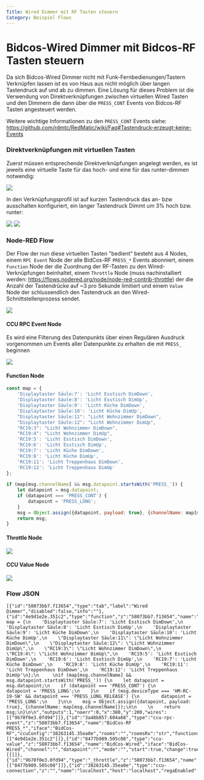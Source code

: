 ```yaml
---
Title: Wired Dimmer mit RF Tasten steuern
Category: Beispiel Flows
---
```


# Bidcos-Wired Dimmer mit Bidcos-RF Tasten steuern

Da sich Bidcos-Wired Dimmer nicht mit Funk-Fernbedienungen/Tastern Verknüpfen lassen ist es von Haus aus nicht möglich über langen Tastendruck auf und ab zu dimmen. Eine Lösung für dieses Problem ist die Verwendung von Direktverknüpfungen zwischen virtuellen Wired Tasten und den Dimmern die dann über die `PRESS_CONT` Events von Bidcos-RF Tasten angesteuert werden. 

Weitere wichtige Informationen zu den `PRESS_CONT` Events siehe: https://github.com/rdmtc/RedMatic/wiki/Faq#Tastendruck-erzeugt-keine-Events


### Direktverknüpfungen mit virtuellen Tasten

Zuerst müssen entsprechende Direktverknüpfungen angelegt werden, es ist jeweils eine virtuelle Taste für das hoch- und eine für das runter-dimmen notwendig:

![](images/wired-dim-1.png)

In den Verknüpfungsprofil ist auf kurzen Tastendruck das an- bzw ausschalten konfiguriert, ein langer Tastendruck Dimmt um 3% hoch bzw. runter:

![](images/wired-dim-2.png)
![](images/wired-dim-3.png)

### Node-RED Flow

Der Flow der nun diese virtuellen Tasten "bedient" besteht aus 4 Nodes, einem `RPC Event` Node der alle BidCos-RF `PRESS_*` Events abonniert, einem `Function` Node der die Zuordnung der RF-Tasten zu den Wired-Verknüpfungen beinhaltet, einem `Throttle` Node (muss nachinstalliert werden: https://flows.nodered.org/node/node-red-contrib-throttle) der die Anzahl der Tastendrücke auf ~3 pro Sekunde limitiert und einem `Value` Node der schlussendlich den Tastendruck an den Wired-Schnittstellenprozess sendet.

![](images/wired-dim-4.png)

#### CCU RPC Event Node

Es wird eine Filterung des Datenpunkts über einen Regulären Ausdruck vorgenommen um Events aller Datenpunkte zu erhalten die mit `PRESS_` beginnen

![](images/wired-dim-5.png)

#### Function Node

```Javascript
const map = {
    'Displaytaster Säule:7': 'Licht Esstisch DimDown',
    'Displaytaster Säule:8': 'Licht Esstisch DimUp',
    'Displaytaster Säule:9': 'Licht Küche DimDown',
    'Displaytaster Säule:10': 'Licht Küche DimUp',
    "Displaytaster Säule:11": "Licht Wohnzimmer DimDown",
    "Displaytaster Säule:12": "Licht Wohnzimmer DimUp",
    "RC19:3": "Licht Wohnzimmer DimDown",
    "RC19:4": "Licht Wohnzimmer DimUp",
    'RC19:5': 'Licht Esstisch DimDown',
    'RC19:6': 'Licht Esstisch DimUp',
    'RC19:7': 'Licht Küche DimDown',
    'RC19:8': 'Licht Küche DimUp',
    'RC19:11': 'Licht Treppenhaus DimDown',
    'RC19:12': 'Licht Treppenhaus DimUp'
};
     
if (map[msg.channelName] && msg.datapoint.startsWith('PRESS_')) {
    let datapoint = msg.datapoint;
    if (datapoint === 'PRESS_CONT') {
        datapoint = 'PRESS_LONG';
    }
    msg = Object.assign({datapoint, payload: true}, {channelName: map[msg.channelName]});
    return msg;
}
```

#### Throttle Node

![](images/wired-dim-6.png)

#### CCU Value Node 

![](images/wired-dim-7.png)

### Flow JSON

```
[{"id":"58073bb7.f13654","type":"tab","label":"Wired Dimmer","disabled":false,"info":""},{"id":"4e9d1e2e.351c2","type":"function","z":"58073bb7.f13654","name":"Mapping","func":"const map = {\n    'Displaytaster Säule:7': 'Licht Esstisch DimDown',\n    'Displaytaster Säule:8': 'Licht Esstisch DimUp',\n    'Displaytaster Säule:9': 'Licht Küche DimDown',\n    'Displaytaster Säule:10': 'Licht Küche DimUp',\n    \"Displaytaster Säule:11\": \"Licht Wohnzimmer DimDown\",\n    \"Displaytaster Säule:12\": \"Licht Wohnzimmer DimUp\",\n    \"RC19:3\": \"Licht Wohnzimmer DimDown\",\n    \"RC19:4\": \"Licht Wohnzimmer DimUp\",\n    'RC19:5': 'Licht Esstisch DimDown',\n    'RC19:6': 'Licht Esstisch DimUp',\n    'RC19:7': 'Licht Küche DimDown',\n    'RC19:8': 'Licht Küche DimUp',\n    'RC19:11': 'Licht Treppenhaus DimDown',\n    'RC19:12': 'Licht Treppenhaus DimUp'\n};\n     \nif (map[msg.channelName] && msg.datapoint.startsWith('PRESS_')) {\n    let datapoint = msg.datapoint;\n    if (datapoint === 'PRESS_CONT') {\n        datapoint = 'PRESS_LONG';\n    }\n    if (msg.deviceType === 'HM-RC-19-SW' && datapoint === 'PRESS_LONG_RELEASE') {\n        datapoint = 'PRESS_LONG';\n    }\n\n    msg = Object.assign({datapoint, payload: true}, {channelName: map[msg.channelName]});\n\n    \n    return msg;\n}\n\n","outputs":1,"noerr":0,"x":380,"y":200,"wires":[["9b70f0e3.0fd94"]]},{"id":"3a48b857.604a68","type":"ccu-rpc-event","z":"58073bb7.f13654","name":"BidCos-RF PRESS_*","iface":"BidCos-RF","ccuConfig":"38263145.35ea0e","rooms":"","roomsRx":"str","functions":"","functionsRx":"str","device":"","deviceRx":"str","deviceName":"","deviceNameRx":"str","deviceType":"","deviceTypeRx":"str","channel":"","channelRx":"str","channelName":"","channelNameRx":"str","channelType":"","channelTypeRx":"str","datapoint":"^PRESS_.*","datapointRx":"re","change":false,"working":false,"cache":false,"topic":"${CCU}/${Interface}/${channelName}/${datapoint}","x":250,"y":140,"wires":[["4e9d1e2e.351c2"]]},{"id":"8477b989.505c08","type":"ccu-value","z":"58073bb7.f13654","name":"BidCos-Wired","iface":"BidCos-Wired","channel":"","datapoint":"","mode":"","start":true,"change":true,"cache":false,"on":0,"onType":"undefined","ramp":0,"rampType":"undefined","working":false,"ccuConfig":"38263145.35ea0e","topic":"${CCU}/${Interface}/${channel}/${datapoint}","x":620,"y":320,"wires":[[]]},{"id":"9b70f0e3.0fd94","type":"_throttle","z":"58073bb7.f13654","name":"","nbWaitUnits":"300","waitUnits":"milliseconds","leading":true,"trailing":false,"x":490,"y":260,"wires":[["8477b989.505c08"]]},{"id":"38263145.35ea0e","type":"ccu-connection","z":"","name":"localhost","host":"localhost","regaEnabled":true,"bcrfEnabled":true,"iprfEnabled":true,"virtEnabled":true,"bcwiEnabled":true,"cuxdEnabled":false,"regaPoll":true,"regaInterval":"30","rpcPingTimeout":"60","rpcInitAddress":"127.0.0.1","rpcServerHost":"127.0.0.1","rpcBinPort":"2047","rpcXmlPort":"2048","contextStore":""}]
```
